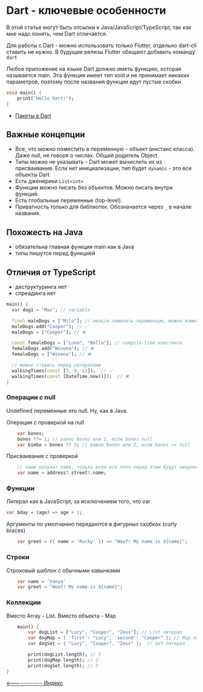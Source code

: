 # Dart - ключевые особенности

В этой статье могут быть отсылки к Java/JavaScript/TypeScript, так как мне надо понять, чем Dart отличается.

Для работы c Dart - можно использовать только Flutter, отдельно dart-cli ставить не нужно. В будущие релизы Flutter обещают добавить команду `dart`

Любое приложение на языке Dart должно иметь функцию, которая называется main. Эта функция имеет тип void и не принимает никаких параметров, поэтому после названия функции идут пустые скобки.

```dart
void main() {
    print("Hello Dart!");
}
```

- [Пакеты в Dart](packages.md)

## Важные концепции
- Все, что можно поместить в переменную - объект (инстанс класса). Даже null, не говоря о числах. Общий родитель Object
- Типы можно не указывать - Dart может вычислить их из присваивания. Если нет инициализации, тип будет `dynamic` - это все объекты Dart
- Есть дженерики `List<int>`
- Функции можно писать без объектов. Можно писать внутри функций. 
- Есть глобальные переменные (top-level). 
- Приватность только для библиотек. Обозначается через `_` в начале названия.

## Похожесть на Java
- обязательна главная функция main как в Java
- типы пишутся перед функцией

## Отличия от TypeScript 
- деструктуринга нет
- спреадинга нет


```dart
main() {
  var dog1 = "Max"; // variable

  final maleDogs = ["Milo"]; // нельзя поменять переменную, можно изменить поля
  maleDogs.add("Cooper"); // ✅
  maleDogs = ["Cooper"]; // ❌

  const femaleDogs = ["Luna", "Bella"]; // compile-time константа 
  femaleDogs.add("Winona"); // ❌
  femaleDogs = ["Winona"]; // ❌

  // можно ставить перед литералами
  walkingTimes(const [7, 9, 11]);  // ✅
  walkingTimes(const [DateTime.now()]);  // ❌
}
```

### Операции с null
Undefined переменные это null. Ну, как в Java.  

Операции с проверкой на null

```dart
    var bones;
    bones ??= 1; // равно bones или 1, если bones null
    var bimbo = bones ?? 2; // равно bones или 2, если bones == null
```

Присваивание с проверкой 
```dart
    // name получит name, только если все поля перед этим будут ненулевыми
    var name = address?.street?.name;
```

### Функции
Литерал как в JavaScript, за исключением того, что var
```dart 
var bday = (age) => age + 1;
```

Аргументы по умолчанию передаются в фигурных скобках (curly braces)
```dart
    var greet = ({ name = 'Rocky' }) => "Woof! My name is ${name}";
```
### Строки

Строковый шаблон с обычными кавычками
```dart
    var name = 'Vanya'
    var greet = "Woof! My name is ${name}";
```

### Коллекции
Вместо Array - List. Вместо объекта - Map
```dart
    main() {
        var dogList = ["Lucy", "Cooper", "Zeus"]; // List литерал
        var dogMap = { 'first': "Lucy", 'second': "Cooper" }; // Map литерал. could use #first symbol instead
        var dogSet = { "Lucy", "Cooper", "Zeus" };  // Set литерал

        print(dogList.length); // 3
        print(dogMap.length); // 2
        print(dogSet.length); // 3
}
```

[<------------ Индекс ](../README.md)